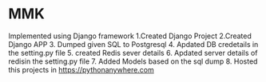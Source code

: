 # MMK
Implemented  using Django framework
1.Created Django Project
2.Created Django APP
3. Dumped given SQL to Postgresql
4. Apdated DB credetails in the setting.py file
5. created Redis sever details
6. Apdated server details of redisin the setting.py file
7. Added Models based on the sql dump
8. Hosted this projects in https://pythonanywhere.com
